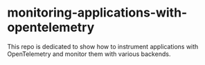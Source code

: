 # monitoring-applications-with-opentelemetry
This repo is dedicated to show how to instrument applications with OpenTelemetry and monitor them with various backends.
